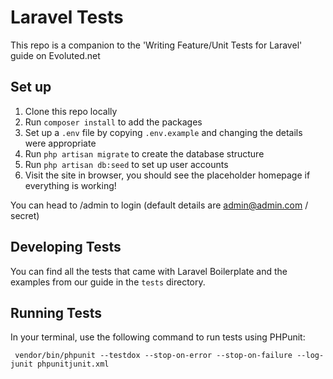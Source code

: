# Laravel Tests
This repo is a companion to the 'Writing Feature/Unit Tests for Laravel' guide on Evoluted.net

## Set up
1. Clone this repo locally
1. Run `composer install` to add the packages
1. Set up a `.env` file by copying `.env.example` and changing the details were appropriate
1. Run `php artisan migrate` to create the database structure
1. Run `php artisan db:seed` to set up user accounts
1. Visit the site in browser, you should see the placeholder homepage if everything is working!

You can head to /admin to login (default details are admin@admin.com / secret)

## Developing Tests
You can find all the tests that came with Laravel Boilerplate and the examples from our guide in the `tests` directory.

## Running Tests
In your terminal, use the following command to run tests using PHPunit:

```
 vendor/bin/phpunit --testdox --stop-on-error --stop-on-failure --log-junit phpunitjunit.xml
```
